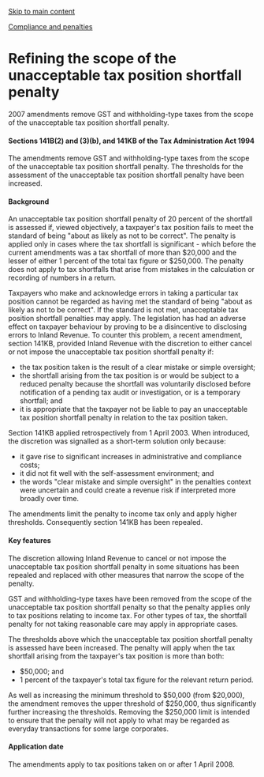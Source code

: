 [Skip to main content](#main-content-tt)

[Compliance and penalties](/new-legislation/act-articles/compliance-and-penalties "Compliance and penalties")

Refining the scope of the unacceptable tax position shortfall penalty
=====================================================================

2007 amendments remove GST and withholding-type taxes from the scope of the unacceptable tax position shortfall penalty.

#### Sections 141B(2) and (3)(b), and 141KB of the Tax Administration Act 1994

The amendments remove GST and withholding-type taxes from the scope of the unacceptable tax position shortfall penalty. The thresholds for the assessment of the unacceptable tax position shortfall penalty have been increased.

#### Background

An unacceptable tax position shortfall penalty of 20 percent of the shortfall is assessed if, viewed objectively, a taxpayer's tax position fails to meet the standard of being "about as likely as not to be correct". The penalty is applied only in cases where the tax shortfall is significant - which before the current amendments was a tax shortfall of more than $20,000 and the lesser of either 1 percent of the total tax figure or $250,000. The penalty does not apply to tax shortfalls that arise from mistakes in the calculation or recording of numbers in a return.

Taxpayers who make and acknowledge errors in taking a particular tax position cannot be regarded as having met the standard of being "about as likely as not to be correct". If the standard is not met, unacceptable tax position shortfall penalties may apply. The legislation has had an adverse effect on taxpayer behaviour by proving to be a disincentive to disclosing errors to Inland Revenue. To counter this problem, a recent amendment, section 141KB, provided Inland Revenue with the discretion to either cancel or not impose the unacceptable tax position shortfall penalty if:

*   the tax position taken is the result of a clear mistake or simple oversight;
*   the shortfall arising from the tax position is or would be subject to a reduced penalty because the shortfall was voluntarily disclosed before notification of a pending tax audit or investigation, or is a temporary shortfall; and
*   it is appropriate that the taxpayer not be liable to pay an unacceptable tax position shortfall penalty in relation to the tax position taken.

Section 141KB applied retrospectively from 1 April 2003. When introduced, the discretion was signalled as a short-term solution only because:

*   it gave rise to significant increases in administrative and compliance costs;
*   it did not fit well with the self-assessment environment; and
*   the words "clear mistake and simple oversight" in the penalties context were uncertain and could create a revenue risk if interpreted more broadly over time.

The amendments limit the penalty to income tax only and apply higher thresholds. Consequently section 141KB has been repealed.

#### Key features

The discretion allowing Inland Revenue to cancel or not impose the unacceptable tax position shortfall penalty in some situations has been repealed and replaced with other measures that narrow the scope of the penalty.

GST and withholding-type taxes have been removed from the scope of the unacceptable tax position shortfall penalty so that the penalty applies only to tax positions relating to income tax. For other types of tax, the shortfall penalty for not taking reasonable care may apply in appropriate cases.

The thresholds above which the unacceptable tax position shortfall penalty is assessed have been increased. The penalty will apply when the tax shortfall arising from the taxpayer's tax position is more than both:

*   $50,000; and
*   1 percent of the taxpayer's total tax figure for the relevant return period.

As well as increasing the minimum threshold to $50,000 (from $20,000), the amendment removes the upper threshold of $250,000, thus significantly further increasing the thresholds. Removing the $250,000 limit is intended to ensure that the penalty will not apply to what may be regarded as everyday transactions for some large corporates.

#### Application date

The amendments apply to tax positions taken on or after 1 April 2008.